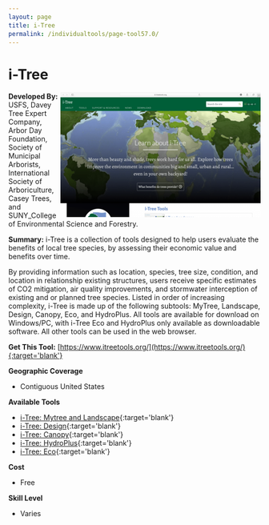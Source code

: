 ```yaml
---
layout: page
title: i-Tree
permalink: /individualtools/page-tool57.0/
---
```

# i-Tree

<img src="/images/scaled_250_400/TOOLID_57.0_ScreenCapture-1.png" style="max-height:250px;max-width:400;" align="right"/>

**Developed By:** USFS, Davey Tree Expert Company, Arbor Day Foundation, Society of Municipal Arborists, International Society of Arboriculture, Casey Trees, and SUNY_College of Environmental Science and Forestry.

**Summary:** i-Tree is a collection of tools designed to help users evaluate the benefits of local tree species, by assessing their economic value and benefits over time. 

By providing information such as location, species, tree size, condition, and location in relationship existing structures, users receive specific estimates of CO2 mitigation, air quality improvements, and stormwater interception of existing and or planned tree species. Listed in order of increasing complexity, i-Tree is made up of the following subtools: MyTree, Landscape, Design, Canopy, Eco, and HydroPlus. All tools are available for download on Windows/PC, with i-Tree Eco and HydroPlus only available as downloadable software. All other tools can be used in the web browser. 

**Get This Tool:** [https://www.itreetools.org/](https://www.itreetools.org/){:target='blank'}

**Geographic Coverage**

* Contiguous United States

**Available Tools**

*  [i-Tree: Mytree and Landscape](/collection/page-tool57.1/){:target='blank'}
*  [i-Tree: Design](/collection/page-tool57.2/){:target='blank'}
*  [i-Tree: Canopy](/collection/page-tool57.3/){:target='blank'}
*  [i-Tree: HydroPlus](/collection/page-tool57.4/){:target='blank'}
*  [i-Tree:  Eco](/collection/page-tool57.5/){:target='blank'}

**Cost**

* Free

**Skill Level**

* Varies
